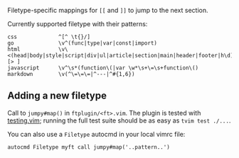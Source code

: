 Filetype-specific mappings for `[[` and `]]` to jump to the next section.

Currently supported filetype with their patterns:
<!-- Note: generate with tbl script -->

    css             ^[^ \t{}/] 
    go              \v^(func|type|var|const|import) 
    html            \v\<(head|body|style|script|div|ul|article|section|main|header|footer|h\d)[> ] 
    javascript      \v^\s*(function\(|var \w*\s+\=\s+function\() 
    markdown        \v(^\=\=\=|^---|^#{1,6}) 


Adding a new filetype
---------------------

Call to `jumpy#map()` in `ftplugin/<ft>.vim`. The plugin is tested with
[testing.vim](https://github.com/arp242/testing.vim); running the full test
suite should be as easy as `tvim test ./...`.

You can also use a `Filetype` autocmd in your local vimrc file:

    autocmd Filetype myft call jumpy#map('..pattern..')
